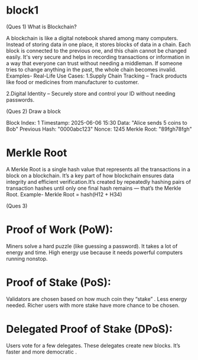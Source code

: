# block1
(Ques 1) What is Blockchain?

A blockchain is like a digital notebook shared among many computers. Instead of storing data in one place, it stores blocks of data in a chain. Each block is connected to the previous one, and this chain cannot be changed easily. It's very secure and helps in recording transactions or information in a way that everyone can trust without needing a middleman. If someone tries to change anything in the past, the whole chain becomes invalid.
Examples-
Real-Life Use Cases:
1.Supply Chain Tracking – Track products like food or medicines from manufacturer to customer.

2.Digital Identity – Securely store and control your ID without needing passwords.

(Ques 2) Draw a block

Block
Index: 1
Timestamp: 2025-06-06 15:30
Data: "Alice sends 5 coins to Bob"
Previous Hash: "0000abc123"
Nonce: 1245
Merkle Root: "89fgh78fgh"

# Merkle Root
A Merkle Root is a single hash value that represents all the transactions in a block on a blockchain. It’s a key part of how blockchain ensures data integrity and efficient verification.It’s created by repeatedly hashing pairs of transaction hashes until only one final hash remains — that’s the Merkle Root.
Example-  Merkle Root = hash(H12 + H34)

(Ques 3) 
# Proof of Work (PoW):
Miners solve a hard puzzle (like guessing a password).
It takes a lot of energy and time.
High energy use because it needs powerful computers running nonstop.

# Proof of Stake (PoS):
Validators are chosen based on how much coin they “stake” .
Less energy needed.
Richer users with more stake have more chance to be chosen.

# Delegated Proof of Stake (DPoS):
Users vote for a few delegates.
These delegates create new blocks.
It’s faster and more democratic .




